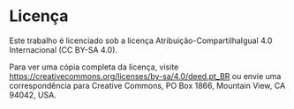 # Licença
Este trabalho é licenciado sob a licença Atribuição-CompartilhaIgual 4.0 Internacional (CC BY-SA 4.0).

Para ver uma cópia completa da licença, visite https://creativecommons.org/licenses/by-sa/4.0/deed.pt_BR ou envie uma correspondência para Creative Commons, PO Box 1866, Mountain View, CA 94042, USA.